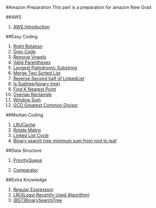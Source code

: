 #Amazon Preparation
This part is a preparation for amazon New Grad          
                 
##AWS
1. [AWS Introduction](AWS-Introduction)                   
      
##Easy Coding
1. [Right Rotation](1-1-RightRotation.md)                    
2. [Grey Code](1-2-GreyCode.md)            
3. [Remove Vowels](1-3-RemoveVowels.md)        
4. [Valid Parentheses](1-4-ValidParentheses.md)       
5. [Longest Palindromic Substring](1-5-LongestPalindromicSubstring.md)           
6. [Merge Two Sorted List](1-6-MergeTwoSortedList.md)          
7. [Reverse Second half of LinkedList](1-7-ReverseSecondHalfOfLinkedList.md)                
8. [Is Subtree(binary tree)](1-8-IsSubtree.md)             
9. [Find K Nearest Point](1-9-Find_K_NearestPoint.md)            
10. [Overlap Rectangle](1-10-OverlapRectangle.md)               
11. [Window Sum](1-11-WindowSum.md)            
12. [GCD Greatest Common Divisor](1-12-GreatestCommonDivisor.md)          
               
                
          
##Median Coding       
1. [LRUCache](2-1-LRUCache.md)       
2. [Rotate Matrix](2-2-RotateMatrix.md)                 
3. [Linked List Cycle](2-3-loopsInLinkedList.md)       
4. [Binary search tree minimum sum from root to leaf](2-4-BSTMinimumLength.md)                                      
         
                  
                 
                
            
           
               
           
##Data Structure
1. [PriorityQueue](DataStructure/1-1-PriorityQueue.md)                   
                   
2. [Comparator](DataStructure/1-2-Comparator.md)             
             
          
##Extra Knowledge       
1. [Regular Expression](ExtraKnowledge/1-RegularExpression.md)           
2. [LRU(Least Recently Used Algorithm)](ExtraKnowledge/2-LRU.md)             
3. [(BST)BinarySearchTree](3-BinarySearchTree.md)                     
                                  
              
           
                       
                     
     

